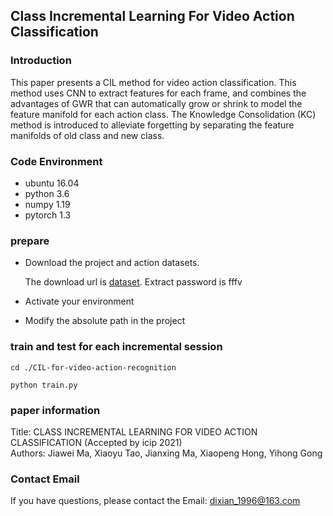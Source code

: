 ## Class Incremental Learning For Video Action Classification
### Introduction
This paper presents a CIL method for video action classification. 
This method uses CNN to extract features for each frame, and combines 
the advantages of GWR that can automatically grow or shrink to model the
feature manifold for each action class. The Knowledge Consolidation (KC)
method is introduced to alleviate forgetting by separating the feature
manifolds of old class and new class.

### Code Environment
* ubuntu 16.04
* python 3.6
* numpy 1.19
* pytorch 1.3

###  prepare
* Download the project and action datasets.

  The download url is [dataset](https://pan.baidu.com/s/1qBXWKJUbfPzMWetK_vSEpA). Extract password is fffv
* Activate your environment
* Modify the absolute path in the project

### train and test for each incremental session
```
cd ./CIL-for-video-action-recognition
```
```
python train.py
```

### paper information
Title: CLASS INCREMENTAL LEARNING FOR VIDEO ACTION CLASSIFICATION (Accepted by icip 2021)  
Authors: Jiawei Ma, Xiaoyu Tao, Jianxing Ma, Xiaopeng Hong, Yihong Gong


### Contact Email
If you have questions, please contact the Email:  dixian_1996@163.com




